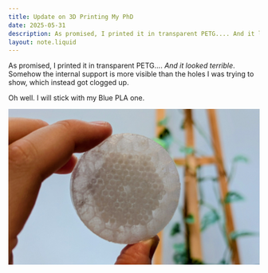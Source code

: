 ```yaml
---
title: Update on 3D Printing My PhD
date: 2025-05-31
description: As promised, I printed it in transparent PETG.... And it looked terrible. Somehow the internal support is more visible than the holes I was trying to show, which instead got clogged up.
layout: note.liquid
---
```


As promised, I printed it in transparent PETG.... *And it looked terrible*. Somehow the internal support is more visible than the holes I was trying to show, which instead got clogged up.

Oh well. I will stick with my Blue PLA one.

![](../Assets/8e54eb76f9ee144177b9f8394a1fc071.png)